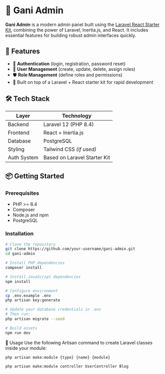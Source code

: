 # 🚀 Gani Admin

**Gani Admin** is a modern admin panel built using the [Laravel React Starter Kit](https://github.com/your-starter-kit-link), combining the power of Laravel, Inertia.js, and React. It includes essential features for building robust admin interfaces quickly.

## 🧩 Features

- 🔐 **Authentication** (login, registration, password reset)
- 👥 **User Management** (create, update, delete, assign roles)
- 🛡 **Role Management** (define roles and permissions)
- 🎯 Built on top of a Laravel + React starter kit for rapid development

## 🛠️ Tech Stack

| Layer         | Technology                |
|---------------|----------------------------|
| Backend       | Laravel 12 (PHP 8.4)       |
| Frontend      | React + Inertia.js         |
| Database      | PostgreSQL                 |
| Styling       | Tailwind CSS *(if used)*   |
| Auth System   | Based on Laravel Starter Kit |

## 📦 Getting Started

### Prerequisites

- PHP >= 8.4
- Composer
- Node.js and npm
- PostgreSQL

### Installation

```bash
# Clone the repository
git clone https://github.com/your-username/gani-admin.git
cd gani-admin

# Install PHP dependencies
composer install

# Install JavaScript dependencies
npm install

# Configure environment
cp .env.example .env
php artisan key:generate

# Update your database credentials in .env
# Then run:
php artisan migrate --seed

# Build assets
npm run dev
```

🧪 Usage
Use the following Artisan command to create Laravel classes inside your module:
```
php artisan make:module {type} {name} {module}

php artisan make:module controller UserController Blog
```

